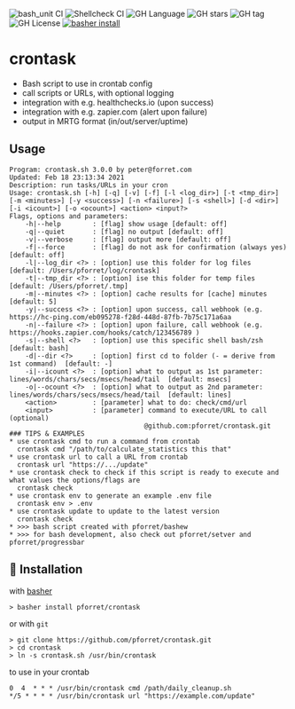 ![bash_unit CI](https://github.com/pforret/crontask/workflows/bash_unit%20CI/badge.svg)
![Shellcheck CI](https://github.com/pforret/crontask/workflows/Shellcheck%20CI/badge.svg)
![GH Language](https://img.shields.io/github/languages/top/pforret/crontask)
![GH stars](https://img.shields.io/github/stars/pforret/crontask)
![GH tag](https://img.shields.io/github/v/tag/pforret/crontask)
![GH License](https://img.shields.io/github/license/pforret/crontask)
[![basher install](https://img.shields.io/badge/basher-install-white?logo=gnu-bash&style=flat)](https://basher.gitparade.com/package/)

# crontask
* Bash script to use in crontab config
* call scripts or URLs, with optional logging
* integration with e.g. healthchecks.io (upon success)
* integration with e.g. zapier.com (alert upon failure)
* output in MRTG format (in/out/server/uptime)

## Usage 
```
Program: crontask.sh 3.0.0 by peter@forret.com
Updated: Feb 18 23:13:34 2021
Description: run tasks/URLs in your cron
Usage: crontask.sh [-h] [-q] [-v] [-f] [-l <log_dir>] [-t <tmp_dir>] [-m <minutes>] [-y <success>] [-n <failure>] [-s <shell>] [-d <dir>] [-i <icount>] [-o <ocount>] <action> <input?>
Flags, options and parameters:
    -h|--help        : [flag] show usage [default: off]
    -q|--quiet       : [flag] no output [default: off]
    -v|--verbose     : [flag] output more [default: off]
    -f|--force       : [flag] do not ask for confirmation (always yes) [default: off]
    -l|--log_dir <?> : [option] use this folder for log files   [default: /Users/pforret/log/crontask]
    -t|--tmp_dir <?> : [option] ise this folder for temp files  [default: /Users/pforret/.tmp]
    -m|--minutes <?> : [option] cache results for [cache] minutes  [default: 5]
    -y|--success <?> : [option] upon success, call webhook (e.g. https://hc-ping.com/eb095278-f28d-448d-87fb-7b75c171a6aa
    -n|--failure <?> : [option] upon failure, call webhook (e.g. https://hooks.zapier.com/hooks/catch/123456789 )
    -s|--shell <?>   : [option] use this specific shell bash/zsh  [default: bash]
    -d|--dir <?>     : [option] first cd to folder (- = derive from 1st command)  [default: -]
    -i|--icount <?>  : [option] what to output as 1st parameter: lines/words/chars/secs/msecs/head/tail  [default: msecs]
    -o|--ocount <?>  : [option] what to output as 2nd parameter: lines/words/chars/secs/msecs/head/tail  [default: lines]
    <action>         : [parameter] what to do: check/cmd/url
    <input>          : [parameter] command to execute/URL to call (optional)
                                  @github.com:pforret/crontask.git                                             
### TIPS & EXAMPLES
* use crontask cmd to run a command from crontab
  crontask cmd "/path/to/calculate_statistics this that"
* use crontask url to call a URL from crontab
  crontask url "https://.../update"
* use crontask check to check if this script is ready to execute and what values the options/flags are
  crontask check
* use crontask env to generate an example .env file
  crontask env > .env
* use crontask update to update to the latest version
  crontask check
* >>> bash script created with pforret/bashew
* >>> for bash development, also check out pforret/setver and pforret/progressbar   
```

## 🚀 Installation

with [basher](https://github.com/basherpm/basher)

	> basher install pforret/crontask

or with `git`

	> git clone https://github.com/pforret/crontask.git
	> cd crontask
    > ln -s crontask.sh /usr/bin/crontask

to use in your crontab

	0  4  * * * /usr/bin/crontask cmd /path/daily_cleanup.sh
    */5 * * * * /usr/bin/crontask url "https://example.com/update"


